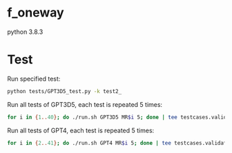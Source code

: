 # f_oneway

python 3.8.3

# Test

Run specified test:

```sh
python tests/GPT3D5_test.py -k test2_
```

Run all tests of GPT3D5, each test is repeated 5 times:

```sh
for i in {1..40}; do ./run.sh GPT3D5 MR$i 5; done | tee testcases.validate.md
```

Run all tests of GPT4, each test is repeated 5 times:

```sh
for i in {2..41}; do ./run.sh GPT4 MR$i 5; done | tee testcases.validate.md
```